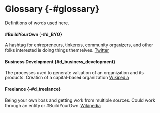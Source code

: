# Glossary {-#glossary}

Definitions of words used here.

#### #BuildYourOwn {-#d_BYO}
A hashtag for entrepreneurs, tinkerers, community organizers, and other folks interested in doing things themselves. 
[Twitter](https://twitter.com/search?q=%23BuildYourOwn)

#### Business Development {#d_business_development}
The processes used to generate valuation of an organization and its products.
Creation of a capital-based organization 
[Wikipedia](https://en.wikipedia.org/wiki/Business_development)

#### Freelance {-#d_freelance}
Being your own boss and getting work from multiple sources. 
Could work through an entity or #BuildYourOwn.
[Wikipedia](https://en.wikipedia.org/wiki/Freelancer)

